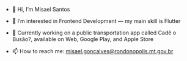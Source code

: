 - 👋 Hi, I’m Misael Santos

- 👀 I’m interested in Frontend Development — my main skill is Flutter

- 💼 Currently working on a public transportation app called Cadê o Busão?, available on Web, Google Play, and Apple Store

- 📫 How to reach me: misael.goncalves@rondonopolis.mt.gov.br

<!---
MisaelSeuda/MisaelSeuda is a ✨ special ✨ repository because its `README.md` (this file) appears on your GitHub profile.
You can click the Preview link to take a look at your changes.
--->
